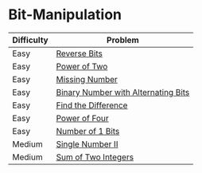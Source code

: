 # Bit-Manipulation

| Difficulty | Problem                                                                  |
|------------|--------------------------------------------------------------------------|
| Easy       | [Reverse Bits](https://leetcode.com/problems/reverse-bits/description/) |
| Easy       | [Power of Two](https://leetcode.com/problems/power-of-two/description/) |
| Easy       | [Missing Number](https://leetcode.com/problems/missing-number/description/) |
| Easy       | [Binary Number with Alternating Bits](https://leetcode.com/problems/binary-number-with-alternating-bits/description/) |
| Easy       | [Find the Difference](https://leetcode.com/problems/find-the-difference/description/) |
| Easy       | [Power of Four](https://leetcode.com/problems/power-of-four/description/) |
| Easy       | [Number of 1 Bits](https://leetcode.com/problems/number-of-1-bits/description/) |
| Medium     | [Single Number II](https://leetcode.com/problems/single-number-ii/description/) |
| Medium     | [Sum of Two Integers](https://leetcode.com/problems/sum-of-two-integers/description/) |
